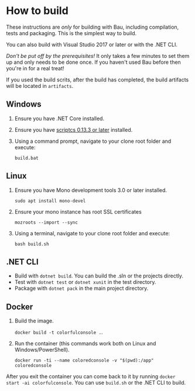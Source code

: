 # How to build

These instructions are *only* for building with Bau, including compilation, tests and packaging. This is the simplest way to build.

You can also build with Visual Studio 2017 or later or with the .NET CLI.

*Don't be put off by the prerequisites!* It only takes a few minutes to set them up and only needs to be done once. If you haven't used Bau before then you're in for a real treat!

If you used the build scrits, after the build has completed, the build artifacts will be located in `artifacts`.

## Windows

1. Ensure you have .NET Core installed.

1. Ensure you have [scriptcs 0.13.3 or later](http://chocolatey.org/packages/ScriptCs) installed.

1. Using a command prompt, navigate to your clone root folder and execute:

    `build.bat`

## Linux

1. Ensure you have Mono development tools 3.0 or later installed.

    `sudo apt install mono-devel`

1. Ensure your mono instance has root SSL certificates

    `mozroots --import --sync`

1. Using a terminal, navigate to your clone root folder and execute:

    `bash build.sh`

## .NET CLI

* Build with `dotnet build`. You can build the .sln or the projects directly.
* Test with `dotnet test` or `dotnet xunit` in the test directory.
* Package with `dotnet pack` in the main project directory.

## Docker

1. Build the image.

    `docker build -t colorfulconsole .`.

1. Run the container (this commands work both on Linux and Windows/PowerShell).

    `docker run -ti --name coloredconsole -v "$(pwd):/app" coloredconsole`

After you exit the container you can come back to it by running `docker start -ai colorfulconsole`.
You can use `build.sh` or the .NET CLI to build.
